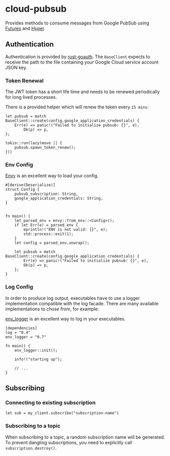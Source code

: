 # cloud-pubsub

Provides methods to consume messages from Google PubSub using
[Futures](https://github.com/rust-lang-nursery/futures-rs)
and [Hyper](https://hyper.rs).


## Authentication

Authentication is provided by [rust-goauth](https://github.com/durch/rust-goauth).
The `BaseClient` expects to receive the path to the file containing your Google Cloud
service account JSON key.

### Token Renewal

The JWT token has a short life time and needs to be renewed periodically for long lived processes.

There is a provided helper which will renew the token every `15 mins`:

```
let pubsub = match BaseClient::create(config.google_application_credentials) {
    Err(e) => panic!("Failed to initialize pubsub: {}", e),
        Ok(p) => p,
};

tokio::run(lazy(move || {
    pubsub.spawn_token_renew();
}))
```

### Env Config

[Envy](https://github.com/softprops/envy) is an excellent way to load your config.

```
#[derive(Deserialize)]
struct Config {
    pubsub_subscription: String,
    google_application_credentials: String,
}


fn main() {
    let parsed_env = envy::from_env::<Config>();
    if let Err(e) = parsed_env {
        eprintln!("ENV is not valid: {}", e);
        std::process::exit(1);
    }
    let config = parsed_env.unwrap();

    let pubsub = match BaseClient::create(config.google_application_credentials) {
        Err(e) => panic!("Failed to initialize pubsub: {}", e),
        Ok(p) => p,
    };
}
```

### Log Config

In order to produce log output, executables have to use a logger implementation compatible with the log facade.
There are many available implementations to chose from, for example:

[env_logger](https://github.com/sebasmagri/env_logger/) is an excellent way to log in your executables.

```
[dependencies]
log = "0.4"
env_logger = "0.7"
```

```
fn main() {
    env_logger::init();

    info!("starting up");

    // ...
}
```

## Subscribing

### Connecting to existing subscription

```
let sub = my_client.subscribe("subscription-name")
```

### Subscribing to a topic

When subscribing to a topic, a random subscription name will be generated. To prevent dangling
subscriptions, you need to explicitly call `subscription.destroy()`.
